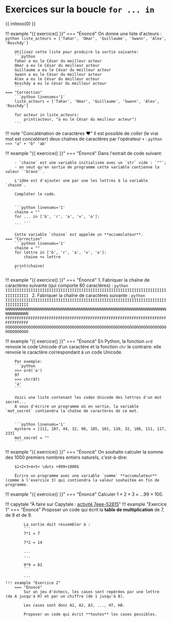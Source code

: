 # Exercices sur la boucle `for ... in`

{{ initexo(0) }}

!!! example "{{ exercice() }}"
    === "Énoncé"
        On donne une liste d'acteurs : 
        ```python
        liste_acteurs = ['Tahar', 'Omar', 'Guillaume', 'Swann', 'Alex', 'Roschdy']
        ```

        Utilisez cette liste pour produire la sortie suivante:
        ```python
        Tahar a eu le César du meilleur acteur
        Omar a eu le César du meilleur acteur
        Guillaume a eu le César du meilleur acteur
        Swann a eu le César du meilleur acteur
        Alex a eu le César du meilleur acteur
        Roschdy a eu le César du meilleur acteur
        ```
    === "Correction"
        ```python linenums='1'
        liste_acteurs = ['Tahar', 'Omar', 'Guillaume', 'Swann', 'Alex', 'Roschdy']

        for acteur in liste_acteurs:
            print(acteur, "a eu le César du meilleur acteur")
        ```


!!! note "Concaténation de caractères :heart:"
    Il est possible de *coller* (le vrai mot est *concaténer*) deux chaînes de caractères par l'opérateur ```+``` :
    ```python
    >>> "a" + "b"
    'ab'
    ``` 
         


!!! example "{{ exercice() }}"
    === "Énoncé"
        Dans l'extrait de code suivant:

        - `chaine` est une variable initialisée avec un `str` vide : `""`;
        - on veut qu'en sortie de programme cette variable contienne la valeur `'bravo'`.

        L'idée est d'ajouter une par une les lettres à la variable `chaine`.

        Compléter le code.


        ```python linenums='1'
        chaine = ""
        for ... in ['b', 'r', 'a', 'v', 'o']:
            ...
        ```

        Cette variable `chaine` est appelée un **accumulateur**.
    === "Correction"
        ```python linenums='1'
        chaine = ""
        for lettre in ['b', 'r', 'a', 'v', 'o']:
            chaine += lettre

        print(chaine)
        ```





!!! example "{{ exercice() }}"
    === "Énoncé"
        1. Fabriquer la chaîne de caractères suivante (qui comporte 80 caractères) :
        ```python
        IIIIIIIIIIIIIIIIIIIIIIIIIIIIIIIIIIIIIIIIIIIIIIIIIIIIIIIIIIIIIIIIIIIIIIIIIIIIIIII
        ```
        2. Fabriquer la chaîne de caractères suivante :
        ```python
        IIIIIIIIIIIIIIIIIIIIIIIIIIIIIIIIIIIIIIIIIIIIIIIIIIIIIIIIIIIIIIIIIIIIIIIIIIIIIIII
        NNNNNNNNNNNNNNNNNNNNNNNNNNNNNNNNNNNNNNNNNNNNNNNNNNNNNNNNNNNNNNNNNNNNNNNNNNNNNNNN
        FFFFFFFFFFFFFFFFFFFFFFFFFFFFFFFFFFFFFFFFFFFFFFFFFFFFFFFFFFFFFFFFFFFFFFFFFFFFFFFF
        OOOOOOOOOOOOOOOOOOOOOOOOOOOOOOOOOOOOOOOOOOOOOOOOOOOOOOOOOOOOOOOOOOOOOOOOOOOOOOOO
        ```
<!--     === "Correction"
        1.
        ```python linenums='1'
        sol = ""
        for k in range(80):
            sol = sol + 'I'

        print(sol)
        ``` 
        2.
        ```python linenums='1'
        for lettre in 'INFO':
            sol = ""
            for k in range(80):
                sol = sol + lettre
            print(sol)
        ``` -->



!!! example "{{ exercice() }}"
    === "Énoncé"
        En Python, la fonction `ord` renvoie le code Unicode d'un caractère et la fonction `chr` le contraire: elle renvoie le caractère correspondant à un code Unicode.

        Par exemple:
        ```python 
        >>> ord('a')
        97
        >>> chr(97)
        'a'
        ```

        Voici une liste contenant les codes Unicode des lettres d'un mot secret...
        À vous d'écrire un programme où en sortie, la variable `mot_secret` contiendra la chaîne de caractères de ce mot.   


        ```python linenums='1'
        mystere = [111, 107, 44, 32, 98, 105, 101, 110, 32, 106, 111, 117, 233]
        mot_secret = ""
        ```

<!--     === "Correction"
        ```python linenums='1'
        mystere = [111, 107, 44, 32, 98, 105, 101, 110, 32, 106, 111, 117, 233]
        mot_secret = ""

        for nombre in mystere:
            lettre = chr(nombre)
            mot_secret = mot_secret + lettre

        print(mot_secret)
        ``` -->
      
!!! example "{{ exercice() }}"
    === "Énoncé"
        On souhaite calculer la somme des 1000 premiers nombres entiers naturels, c'est-à-dire:

        $1+2+3+4+5+ \dots +999+1000$

        Écrire un programme avec une variable `somme` **accumulateur** (comme à l'exercice 3) qui contiendra la valeur souhaitée en fin de programme.

<!--     === "Correction"
        ```python linenums='1'
        somme = 0
        for k in range(1,1001):
            somme += k
        print(somme)  
        ``` -->

!!! example "{{ exercice() }}"
    === "Énoncé"
        Calculer $1\times 2 \times 3 \times \dots 99 \times 100$.
<!--     === "Correction"
        ```python linenums='1'
        produit = 1
        for k in range(1,100):
            produit = produit * k
        print(produit)  
        ``` -->

      
!!! capytale "À faire sur Capytale : [activité 7eee-52815](https://capytale2.ac-paris.fr/web/c/7eee-52815/mlc)"
    !!! example "Exercice 1"
        === "Énoncé"
            Proposer un code qui écrit la **table de multiplication** de 7, de 8 et de 9.
    
            La sortie doit ressembler à :
            ```
            7*1 = 7

            7*2 = 14

            ...    
            ...

            9*9 = 81    
            ```
<!--         === "Correction"
            ```python linenums='1'
            for a in range(7, 10):
                for b in range(1, 10):
                    print(a, '*', b, '=', a*b) -->
            ```
    !!! example "Exercice 2"
        === "Énoncé"
            Sur un jeu d'échecs, les cases sont repérées par une lettre (de A jusqu'à H) et par un chiffre (de 1 jusqu'à 8).

            Les cases sont donc A1, A2, A3, ..., H7, H8.

            Proposer un code qui écrit **toutes** les cases possibles.
<!--         === "Correction"
            ```python linenums='1'
            for lettre in "ABCDEFGH":
                for chiffre in range(1, 9):
                    case = lettre + str(chiffre)
                    print(case)
            ``` -->
  
